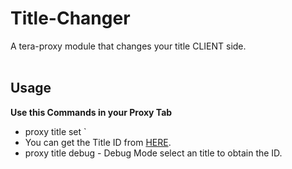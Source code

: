 # Title-Changer
A tera-proxy module that changes your title CLIENT side.<br/><br/>

## Usage
__Use this Commands in your Proxy Tab__
* proxy title set <insert id here>` 
* You can get the Title ID from [HERE](https://teralore.com/en/achievements/reward/rtitles/).
* proxy title debug - Debug Mode select an title to obtain the ID.


